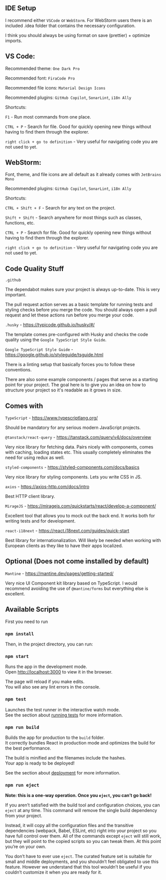 ## IDE Setup

I recommend either `VSCode` or `WebStorm`.
For WebStorm users there is an included .idea folder that contains the necessary configuration.

I think you should always be using format on save (prettier) + optimize imports.

## VS Code:

Recommended theme: `One Dark Pro`

Recommended font: `FiraCode Pro`

Recommended file icons: `Material Design Icons`

Recommended plugins: `GitHub Copilot`, `SonarLint`, `i18n Ally`

Shortcuts:

`F1` - Run most commands from one place.

`CTRL + P` - Search for file. Good for quickly opening new things without having to find them through the explorer.

`right click + go to definition` - Very useful for navigating code you are not used to yet.

## WebStorm:

Font, theme, and file icons are all default as it already comes with `JetBrains Mono`

Recommended plugins: `GitHub Copilot`, `SonarLint`, `i18n Ally`

Shortcuts:

`CTRL + Shift + F` - Search for any text on the project.

`Shift + Shift` - Search anywhere for most things such as classes, functions, etc.

`CTRL + P` - Search for file. Good for quickly opening new things without having to find them through the explorer.

`right click + go to definition` - Very useful for navigating code you are not used to yet.

## Code Quality Stuff

`.github`

The dependabot makes sure your project is always up-to-date. This is very important.

The pull request action serves as a basic template for running tests and styling checks before you merge the code.
You should always open a pull request and let these actions run before you merge your code.

`.husky` - https://typicode.github.io/husky/#/

The template comes pre-configured with Husky and checks the code quality using the `Google TypeScript Style Guide`.

`Google TypeScript Style Guide` - https://google.github.io/styleguide/tsguide.html

There is a linting setup that basically forces you to follow these conventions.

There are also some example components / pages that serve as a starting point for your project.
The goal here is to give you an idea on how to structure your project so it's readable as it grows in size.

## Comes with

`TypeScript` - https://www.typescriptlang.org/

Should be mandatory for any serious modern JavaScript projects.

`@tanstack/react-query` - https://tanstack.com/query/v4/docs/overview

Very nice library for fetching data. Pairs nicely with components, comes with caching, loading states etc.
This usually completely eliminates the need for using redux as well.

`styled-components` - https://styled-components.com/docs/basics

Very nice library for styling components. Lets you write CSS in JS.

`axios` - https://axios-http.com/docs/intro

Best HTTP client library.

`MirageJS` - https://miragejs.com/quickstarts/react/develop-a-component/

Excellent tool that allows you to mock out the back end. It works both for writing tests and for development.

`react-i18next` - https://react.i18next.com/guides/quick-start

Best library for internationalization. Will likely be needed when working with European clients as they like to have their apps localized.

## Optional (Does not come installed by default)

`Mantine` - https://mantine.dev/pages/getting-started/

Very nice UI Component kit library based on TypeScript. I would recommend avoiding the use of `@mantine/forms` but everything else is excellent.    

## Available Scripts

First you need to run

### `npm install`

Then, in the project directory, you can run:

### `npm start`

Runs the app in the development mode.\
Open [http://localhost:3000](http://localhost:3000) to view it in the browser.

The page will reload if you make edits.\
You will also see any lint errors in the console.

### `npm test`

Launches the test runner in the interactive watch mode.\
See the section about [running tests](https://facebook.github.io/create-react-app/docs/running-tests) for more information.

### `npm run build`

Builds the app for production to the `build` folder.\
It correctly bundles React in production mode and optimizes the build for the best performance.

The build is minified and the filenames include the hashes.\
Your app is ready to be deployed!

See the section about [deployment](https://facebook.github.io/create-react-app/docs/deployment) for more information.

### `npm run eject`

**Note: this is a one-way operation. Once you `eject`, you can’t go back!**

If you aren’t satisfied with the build tool and configuration choices, you can `eject` at any time. This command will remove the single build dependency from your project.

Instead, it will copy all the configuration files and the transitive dependencies (webpack, Babel, ESLint, etc) right into your project so you have full control over them. All of the commands except `eject` will still work, but they will point to the copied scripts so you can tweak them. At this point you’re on your own.

You don’t have to ever use `eject`. The curated feature set is suitable for small and middle deployments, and you shouldn’t feel obligated to use this feature. However we understand that this tool wouldn’t be useful if you couldn’t customize it when you are ready for it.